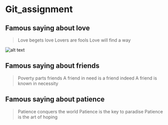 # Git_assignment

## Famous saying about love

> Love begets love
> Lovers are fools
> Love will find a way

![alt text](https://upload.wikimedia.org/wikipedia/commons/6/67/Aphrodite_Anadyomene_from_Pompeii_cropped.jpg)

## Famous saying about friends

> Poverty parts friends
> A friend in need is a friend indeed
> A friend is known in necessity

## Famous saying about patience

> Patience conquers the world
> Patience is the key to paradise
> Patience is the art of hoping
